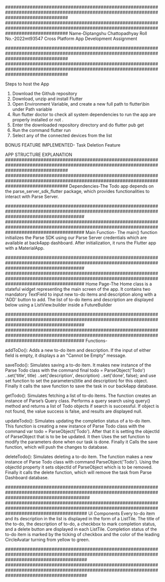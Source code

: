 #######################################################################################################################################
#######################################################################################################################################
Name-Diptangshu Chattopadhyay
Roll No.-2022mt93547
Cross Platform App Development Assignment

#######################################################################################################################################
#######################################################################################################################################

Steps to host the App

1) Download the Github repository
2) Download, unzip and install Flutter 
3) Open Environment Variable, and create a new full path to flutter\bin under Path variable
4) Run flutter doctor to check all system dependencies to run the app are properly installed or not .
5) Enter the downloaded repository directory and do flutter pub get 
6) Run the command flutter run
7) Select any of the connected devices from the list

BONUS FEATURE IMPLEMENTED-
Task Deletion Feature

APP STRUCTURE EXPLANATION
#######################################################################################################################################
#######################################################################################################################################
Dependencies-The Todo app depends on the parse_server_sdk_flutter package, which provides functionalities to interact with Parse Server.

#############################################################################################################################################
#############################################################################################################################################
Main Function- The main() function initializes the Parse SDK using our Parse Server credentials which are available at back4app dashboard. After initialization, it runs the Flutter app with a MaterialApp.

#############################################################################################################################################
#############################################################################################################################################
Home Page-The Home class is a stateful widget representing the main screen of the app. It contains two mandatory TextField to input new to-do items and description along with a 'ADD' button to add. The list of to-do items and description are displayed below using a ListView.builder inside a FutureBuilder

#############################################################################################################################################
#############################################################################################################################################
Functions-

addToDo(): Adds a new to-do item and description. If the input of either field is empty, it displays a an "Cannot be Empty" message.

saveTodo(): Simulates saving a to-do item. It makes new instance of the Parse Todo class with the command final todo = ParseObject('Todo')
      ..set('title', title)
      ..set('description', description)
      ..set('done', false);
and use set function to set the parameters(title and description) for this object. Finally it calls the save function to save the task in our back4app database.

getTodo(): Simulates fetching a list of to-do items. The function creates an instance of Parse’s Query class. Performs a query search using query() method and returns a list of Todo objects if search is successful. If object is not found, the value success is false, and results are displayed null.

updateTodo(): Simulates updating the completion status of a to-do item. This function is creating a new instance of Parse Todo class with the command var todo = ParseObject('Todo').
After that it is setting the objectId of ParseObject that is to be be updated. It then Uses the set function to modify the parameters done when our task is done. Finally it Calls the save function, which will push the changes to database.

deleteTodo(): Simulates deleting a to-do item. The function makes a new instance of Parse Todo class with command ParseObject('Todo').
Using the objectId property it sets objectId of ParseObject which is to be removed. Finally it calls the delete function, which will remove the task from Parse Dashboard database.

###############################################################################################################################################
##############################################################################################################################################
UI Components
Every to-do item and its description in the list is displayed in the form of a  ListTile.
The title of the to-do, the description of to-do, a checkbox to mark completion status, and a delete button are displayed in each ListTile.
Completion status of the to-do item is marked by the ticking of checkbox and the color of the leading CircleAvatar turning from yellow to green.

##############################################################################################################################################
##############################################################################################################################################





